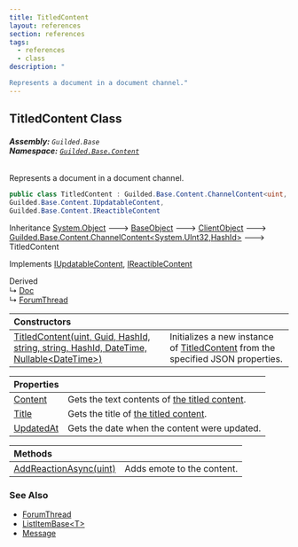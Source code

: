 ```yaml
---
title: TitledContent
layout: references
section: references
tags:
  - references
  - class
description: "

Represents a document in a document channel."
---
```


## TitledContent Class
###### **Assembly:** `Guilded.Base`<br/>**Namespace:** [`Guilded.Base.Content`](Guilded.Base.Content 'Guilded.Base.Content')

Represents a document in a document channel.

```csharp
public class TitledContent : Guilded.Base.Content.ChannelContent<uint, Guilded.Base.HashId>,
Guilded.Base.Content.IUpdatableContent,
Guilded.Base.Content.IReactibleContent
```

Inheritance [System.Object](https://docs.microsoft.com/en-us/dotnet/api/System.Object 'System.Object') &#129106; [BaseObject](BaseObject 'Guilded.Base.BaseObject') &#129106; [ClientObject](ClientObject 'Guilded.Base.ClientObject') &#129106; [Guilded.Base.Content.ChannelContent&lt;](ChannelContent_TId,TServer_ 'Guilded.Base.Content.ChannelContent<TId,TServer>')[System.UInt32](https://docs.microsoft.com/en-us/dotnet/api/System.UInt32 'System.UInt32')[,](ChannelContent_TId,TServer_ 'Guilded.Base.Content.ChannelContent<TId,TServer>')[HashId](HashId 'Guilded.Base.HashId')[&gt;](ChannelContent_TId,TServer_ 'Guilded.Base.Content.ChannelContent<TId,TServer>') &#129106; TitledContent

Implements [IUpdatableContent](IUpdatableContent 'Guilded.Base.Content.IUpdatableContent'), [IReactibleContent](IReactibleContent 'Guilded.Base.Content.IReactibleContent')

Derived  
&#8627; [Doc](Doc 'Guilded.Base.Content.Doc')  
&#8627; [ForumThread](ForumThread 'Guilded.Base.Content.ForumThread')

| Constructors | |
| :--- | :--- |
| [TitledContent(uint, Guid, HashId, string, string, HashId, DateTime, Nullable&lt;DateTime&gt;)](TitledContent.TitledContent(uint,Guid,HashId,string,string,HashId,DateTime,Nullable_DateTime_) 'Guilded.Base.Content.TitledContent.TitledContent(uint, Guid, Guilded.Base.HashId, string, string, Guilded.Base.HashId, System.DateTime, System.Nullable<System.DateTime>)') | Initializes a new instance of [TitledContent](TitledContent 'Guilded.Base.Content.TitledContent') from the specified JSON properties. |

| Properties | |
| :--- | :--- |
| [Content](TitledContent.Content 'Guilded.Base.Content.TitledContent.Content') | Gets the text contents of [the titled content](TitledContent 'Guilded.Base.Content.TitledContent'). |
| [Title](TitledContent.Title 'Guilded.Base.Content.TitledContent.Title') | Gets the title of [the titled content](TitledContent 'Guilded.Base.Content.TitledContent'). |
| [UpdatedAt](TitledContent.UpdatedAt 'Guilded.Base.Content.TitledContent.UpdatedAt') | Gets the date when the content were updated. |

| Methods | |
| :--- | :--- |
| [AddReactionAsync(uint)](TitledContent.AddReactionAsync(uint) 'Guilded.Base.Content.TitledContent.AddReactionAsync(uint)') | Adds emote to the content. |

### See Also
- [ForumThread](ForumThread 'Guilded.Base.Content.ForumThread')
- [ListItemBase&lt;T&gt;](ListItemBase_T_ 'Guilded.Base.Content.ListItemBase<T>')
- [Message](Message 'Guilded.Base.Content.Message')